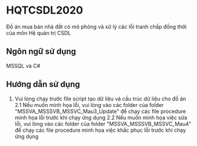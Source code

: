 # HQTCSDL2020
Đồ án mua bán nhà đất có mô phỏng và xử lý các lỗi tranh chấp đồng thời của môn Hệ quản trị CSDL


## Ngôn ngữ sử dụng
MSSQL và C#

## Hướng dẫn sử dụng 
1. Vui lòng chạy trước file script tạo dữ liệu và cấu trúc dữ liệu cho đồ án
2.1 Nếu muốn minh họa lỗi, vui lòng vào các folder của folder "MSSVA_MSSSVB_MSSVC_Mau3_Update" để chạy các file procedure minh họa lỗi trước khi chạy ứng dụng
2.2 Nếu muốn minh họa việc sửa lỗi, vui lòng vào các folder của folder "MSSVA_MSSSVB_MSSVC_Mau4" để chạy các file procedure minh họa việc khắc phục lỗi trước khi chạy ứng dụng
